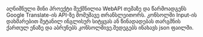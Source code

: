 აღნიშნული მინი პროექტი შექმნილია WebAPI თემაზე და წარმოადგენს Google Translate-ის API-ზე მომუშავე თრანსლეითორს. კონსოლში Input-ის დახმარებით შეტანილ ინგლისურ სიტყვას ან წინადადებას თარგმნის ქართულ ენაზე და აბრუნებს კონსოლშივე.შედეგებს ინახავს json ფაილში.
